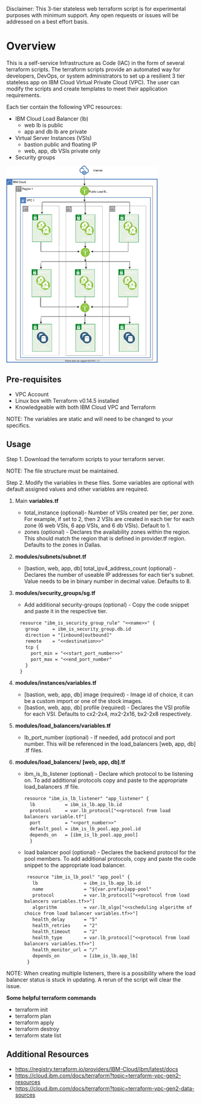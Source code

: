 Disclaimer: This 3-tier stateless web terraform script is for experimental purposes with minimum support. Any open requests or issues will be addressed on a best effort basis.

# Overview

This is a self-service Infrastructure as Code (IAC) in the form of several terraform scripts.  The terraform scripts provide  an automated way for developers, DevOps, or system administrators to set up a resilient 3 tier stateless app on IBM Cloud Virtual Private Cloud (VPC).  The user can modify
the scripts and create templates to meet their application requirements.

Each tier contain the following VPC resources:
- IBM Cloud Load Balancer (lb)
  - web lb is public
  - app and db lb are private
- Virtual Server Instances (VSIs)
  - bastion public and floating IP
  - web, app, db VSIs private only
- Security groups

<img src="./images/terraform-digram-3-tier.svg" width=400>

## Pre-requisites
- VPC Account
- Linux box with Terraform v0.14.5 installed
- Knowledgeable with both IBM Cloud VPC and Terraform

NOTE: The variables are static and will need to be changed to your specifics.

## Usage

Step 1. Download the terraform scripts to your terraform server.

NOTE: The file structure must be maintained.

Step 2. Modify the variables in these files.  Some variables are optional with default
assigned values and other variables are required.

1. Main **variables.tf**
   - total_instance (optional)- Number of VSIs created per tier, per zone.  For example, if set to 2,
    then 2 VSIs are created in each tier for each zone (6 web VSIs, 6 app VSIs, and 6 db VSIs).
    Default to 1.
   - zones (optional) - Declares the availability zones within the region.  This should match the region that is
    defined in provider.tf region.  Defaults to the zones in Dallas.

2. **modules/subnets/subnet.tf**
   - [bastion, web, app, db] total_ipv4_address_count (optional) - Declares the number of useable IP
     addresses for each tier's subnet.  Value needs to be in binary number in decimal value. Defaults
     to 8.

3. **modules/security_groups/sg.tf**
   - Add additional security-groups (optional) - Copy the code snippet and paste it in 
     the respective tier.
```     
     resource "ibm_is_security_group_rule" "<<name>>" {
       group     = ibm_is_security_group.db.id
       direction = "[inbound|outbound]"
       remote    = "<<destination>>"
       tcp {
         port_min = "<<start_port_number>>"
         port_max = "<<end_port_number"
       }
     }
```
4. **modules/instances/variables.tf**
   - [bastion, web, app, db] image (required) - Image id of choice, it can be a custom import or one
     of the stock images.
   - [bastion, web, app, db] profile (required) - Declares the VSI profile for each VSI.
     Defaults to cx2-2x4, mx2-2x16, bx2-2x8 respectively.

5. **modules/load_balancers/variables.tf**
   - lb_port_number (optional) - If needed, add protocol and port number.  This will be referenced
     in the load_balancers [web, app, db] .tf files.

6. **modules/load_balancers/ [web, app, db].tf**
   - ibm_is_lb_listener (optional) - Declare which protocol to be listening on.  To add additional
     protocols copy and paste to the appropriate load_balancers .tf file.
     
     ```   
     resource "ibm_is_lb_listener" "app_listener" {
       lb           = ibm_is_lb.app_lb.id
       protocol     = var.lb_protocol["<<protocol from load balancers variable.tf"]
       port         = "<<port_number>>"
       default_pool = ibm_is_lb_pool.app_pool.id
       depends_on   = [ibm_is_lb_pool.app_pool]
       }
     ```

   - load balancer pool (optional) - Declares the backend protocol for the pool members. To add
     additional protocols, copy and paste the code snippet to the appropriate load balancer.
     
     ```
      resource "ibm_is_lb_pool" "app_pool" {
        lb                 = ibm_is_lb.app_lb.id
        name               = "${var.prefix}app-pool"
        protocol           = var.lb_protocol["<<protocol from load balancers variables.tf>>"]
        algorithm          = var.lb_algo["<<scheduling algorithm of choice from load balancer variables.tf>>"]
        health_delay       = "5"
        health_retries     = "2"
        health_timeout     = "2"
        health_type        = var.lb_protocol["<<protocol from load balancers variables.tf>>"]
        health_monitor_url = "/"
        depends_on         = [ibm_is_lb.app_lb]
      }
     ```

NOTE: When creating multiple listeners, there is a possibility where the load balancer status is stuck in updating. A rerun of the script will clear the issue.

**Some helpful terraform commands**
   - terraform init
   - terraform plan
   - terraform apply
   - terraform destroy
   - terraform state list

## Additional Resources
- https://registry.terraform.io/providers/IBM-Cloud/ibm/latest/docs
- https://cloud.ibm.com/docs/terraform?topic=terraform-vpc-gen2-resources
- https://cloud.ibm.com/docs/terraform?topic=terraform-vpc-gen2-data-sources
